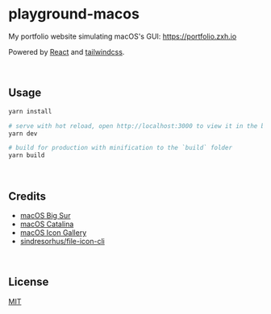 # playground-macos

My portfolio website simulating macOS's GUI: https://portfolio.zxh.io

Powered by [React](https://reactjs.org/) and [tailwindcss](https://tailwindcss.com/).


&nbsp;

## Usage

```bash
yarn install

# serve with hot reload, open http://localhost:3000 to view it in the browser
yarn dev

# build for production with minification to the `build` folder
yarn build
```


&nbsp;

## Credits

- [macOS Big Sur](https://www.apple.com/in/macos/big-sur/)
- [macOS Catalina](https://www.apple.com/bw/macos/catalina/)
- [macOS Icon Gallery](https://www.macosicongallery.com/)
- [sindresorhus/file-icon-cli](https://github.com/sindresorhus/file-icon-cli)


&nbsp;

## License

[MIT](MIT)
